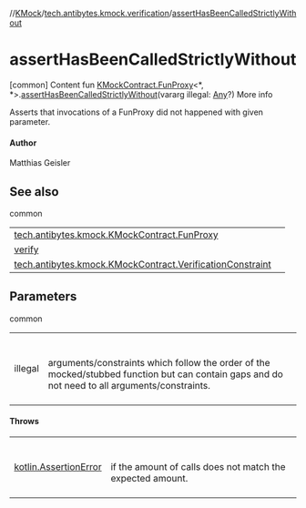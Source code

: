 //[KMock](../../index.md)/[tech.antibytes.kmock.verification](index.md)/[assertHasBeenCalledStrictlyWithout](assert-has-been-called-strictly-without.md)



# assertHasBeenCalledStrictlyWithout
[common]
Content
fun [KMockContract.FunProxy](../tech.antibytes.kmock/-k-mock-contract/-fun-proxy/index.md)<*, *>.[assertHasBeenCalledStrictlyWithout](assert-has-been-called-strictly-without.md)(vararg illegal: [Any](https://kotlinlang.org/api/latest/jvm/stdlib/kotlin/-any/index.html)?)
More info


Asserts that invocations of a FunProxy did not happened with given parameter.



#### Author


Matthias Geisler



## See also

common

| | |
|---|---|
| <a name="tech.antibytes.kmock.verification//assertHasBeenCalledStrictlyWithout/tech.antibytes.kmock.KMockContract.FunProxy[*,*]#kotlin.Array[kotlin.Any?]/PointingToDeclaration/"></a>[tech.antibytes.kmock.KMockContract.FunProxy](../tech.antibytes.kmock/-k-mock-contract/-fun-proxy/index.md)| <a name="tech.antibytes.kmock.verification//assertHasBeenCalledStrictlyWithout/tech.antibytes.kmock.KMockContract.FunProxy[*,*]#kotlin.Array[kotlin.Any?]/PointingToDeclaration/"></a>|
| <a name="tech.antibytes.kmock.verification//assertHasBeenCalledStrictlyWithout/tech.antibytes.kmock.KMockContract.FunProxy[*,*]#kotlin.Array[kotlin.Any?]/PointingToDeclaration/"></a>[verify](verify.md)| <a name="tech.antibytes.kmock.verification//assertHasBeenCalledStrictlyWithout/tech.antibytes.kmock.KMockContract.FunProxy[*,*]#kotlin.Array[kotlin.Any?]/PointingToDeclaration/"></a>|
| <a name="tech.antibytes.kmock.verification//assertHasBeenCalledStrictlyWithout/tech.antibytes.kmock.KMockContract.FunProxy[*,*]#kotlin.Array[kotlin.Any?]/PointingToDeclaration/"></a>[tech.antibytes.kmock.KMockContract.VerificationConstraint](../tech.antibytes.kmock/-k-mock-contract/-verification-constraint/index.md)| <a name="tech.antibytes.kmock.verification//assertHasBeenCalledStrictlyWithout/tech.antibytes.kmock.KMockContract.FunProxy[*,*]#kotlin.Array[kotlin.Any?]/PointingToDeclaration/"></a>|



## Parameters

common

| | |
|---|---|
| <a name="tech.antibytes.kmock.verification//assertHasBeenCalledStrictlyWithout/tech.antibytes.kmock.KMockContract.FunProxy[*,*]#kotlin.Array[kotlin.Any?]/PointingToDeclaration/"></a>illegal| <a name="tech.antibytes.kmock.verification//assertHasBeenCalledStrictlyWithout/tech.antibytes.kmock.KMockContract.FunProxy[*,*]#kotlin.Array[kotlin.Any?]/PointingToDeclaration/"></a><br><br>arguments/constraints which follow the order of the mocked/stubbed function but can contain gaps and do not need to all arguments/constraints.<br><br>|



#### Throws

| | |
|---|---|
| <a name="tech.antibytes.kmock.verification//assertHasBeenCalledStrictlyWithout/tech.antibytes.kmock.KMockContract.FunProxy[*,*]#kotlin.Array[kotlin.Any?]/PointingToDeclaration/"></a>[kotlin.AssertionError](https://kotlinlang.org/api/latest/jvm/stdlib/kotlin/-assertion-error/index.html)| <a name="tech.antibytes.kmock.verification//assertHasBeenCalledStrictlyWithout/tech.antibytes.kmock.KMockContract.FunProxy[*,*]#kotlin.Array[kotlin.Any?]/PointingToDeclaration/"></a><br><br>if the amount of calls does not match the expected amount.<br><br>|
